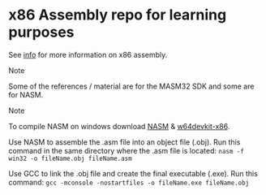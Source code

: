 # x86 Assembly repo for learning purposes
See [info](https://github.com/grimy86/MASM-Assembly/tree/main/Info) for more information on x86 assembly.
> [!NOTE]
> Some of the references / material are for the MASM32 SDK and some are for NASM.

> [!NOTE]
> To compile NASM on windows download [NASM](https://www.nasm.us/) & [w64devkit-x86](https://github.com/skeeto/w64devkit/releases/tag/v2.0.0).
> 
> Use NASM to assemble the .asm file into an object file (.obj). Run this command in the same directory where the .asm file is located:
> ```nasm -f win32 -o fileName.obj fileName.asm```
>
> Use GCC to link the .obj file and create the final executable (.exe). Run this command:
> ```gcc -mconsole -nostartfiles -o fileName.exe fileName.obj```